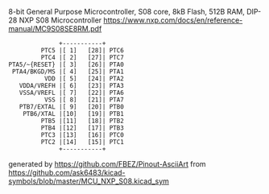 8-bit General Purpose Microcontroller, S08 core, 8kB Flash, 512B RAM, DIP-28
NXP S08 Microcontroller
https://www.nxp.com/docs/en/reference-manual/MC9S08SE8RM.pdf


	              +-----------+
	         PTC5 |[ 1]   [28]| PTC6
	         PTC4 |[ 2]   [27]| PTC7
	PTA5/~{RESET} |[ 3]   [26]| PTA0
	 PTA4/BKGD/MS |[ 4]   [25]| PTA1
	          VDD |[ 5]   [24]| PTA2
	   VDDA/VREFH |[ 6]   [23]| PTA3
	   VSSA/VREFL |[ 7]   [22]| PTA6
	          VSS |[ 8]   [21]| PTA7
	   PTB7/EXTAL |[ 9]   [20]| PTB0
	    PTB6/XTAL |[10]   [19]| PTB1
	         PTB5 |[11]   [18]| PTB2
	         PTB4 |[12]   [17]| PTB3
	         PTC3 |[13]   [16]| PTC0
	         PTC2 |[14]   [15]| PTC1
	              +-----------+


generated by https://github.com/FBEZ/Pinout-AsciiArt from https://github.com/ask6483/kicad-symbols/blob/master/MCU_NXP_S08.kicad_sym